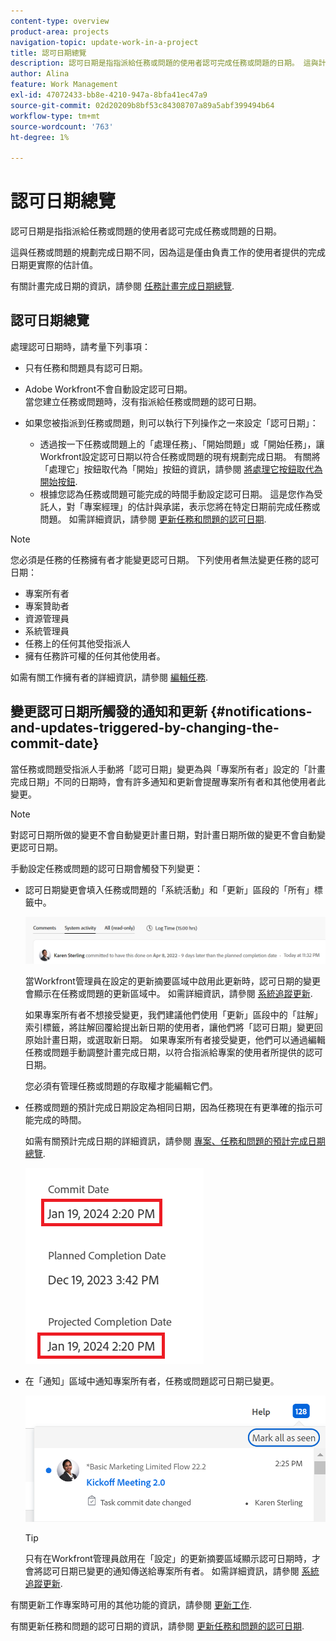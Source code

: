 ```yaml
---
content-type: overview
product-area: projects
navigation-topic: update-work-in-a-project
title: 認可日期總覽
description: 認可日期是指指派給任務或問題的使用者認可完成任務或問題的日期。 這與計畫完成日期不同，因為這是由直接負責工作的使用者提供的完成日期更實際的估計值。
author: Alina
feature: Work Management
exl-id: 47072433-bb8e-4210-947a-8bfa41ec47a9
source-git-commit: 02d20209b8bf53c84308707a89a5abf399494b64
workflow-type: tm+mt
source-wordcount: '763'
ht-degree: 1%

---
```


# 認可日期總覽

認可日期是指指派給任務或問題的使用者認可完成任務或問題的日期。

這與任務或問題的規劃完成日期不同，因為這是僅由負責工作的使用者提供的完成日期更實際的估計值。

有關計畫完成日期的資訊，請參閱 [任務計畫完成日期總覽](../../../manage-work/tasks/task-information/task-planned-completion-date.md).

## 認可日期總覽

處理認可日期時，請考量下列事項：

* 只有任務和問題具有認可日期。
* Adobe Workfront不會自動設定認可日期。\
  當您建立任務或問題時，沒有指派給任務或問題的認可日期。
* 如果您被指派到任務或問題，則可以執行下列操作之一來設定「認可日期」：

   * 透過按一下任務或問題上的「處理任務」、「開始問題」或「開始任務」，讓Workfront設定認可日期以符合任務或問題的現有規劃完成日期。 有關將「處理它」按鈕取代為「開始」按鈕的資訊，請參閱  [將處理它按鈕取代為開始按鈕](../../../people-teams-and-groups/create-and-manage-teams/work-on-it-button-to-start-button.md).
   * 根據您認為任務或問題可能完成的時間手動設定認可日期。 這是您作為受託人，對「專案經理」的估計與承諾，表示您將在特定日期前完成任務或問題。
如需詳細資訊，請參閱 [更新任務和問題的認可日期](/help/quicksilver/manage-work/projects/updating-work-in-a-project/update-commit-date-on-tasks-and-issues.md).

>[!NOTE]
>
>您必須是任務的任務擁有者才能變更認可日期。 下列使用者無法變更任務的認可日期：
>
>* 專案所有者
>* 專案贊助者
>* 資源管理員
>* 系統管理員
>* 任務上的任何其他受指派人
>* 擁有任務許可權的任何其他使用者。
>
>如需有關工作擁有者的詳細資訊，請參閱 [編輯任務](../../../manage-work/tasks/manage-tasks/edit-tasks.md).

## 變更認可日期所觸發的通知和更新 {#notifications-and-updates-triggered-by-changing-the-commit-date}

當任務或問題受指派人手動將「認可日期」變更為與「專案所有者」設定的「計畫完成日期」不同的日期時，會有許多通知和更新會提醒專案所有者和其他使用者此變更。

>[!NOTE]
>
>對認可日期所做的變更不會自動變更計畫日期，對計畫日期所做的變更不會自動變更認可日期。

手動設定任務或問題的認可日期會觸發下列變更：

* 認可日期變更會填入任務或問題的「系統活動」和「更新」區段的「所有」標籤中。

  ![](assets/update-stream-confirmation-that-commit-date-changed-nwe-350x73.png)

  當Workfront管理員在設定的更新摘要區域中啟用此更新時，認可日期的變更會顯示在任務或問題的更新區域中。 如需詳細資訊，請參閱 [系統追蹤更新](../../../administration-and-setup/set-up-workfront/system-tracked-update-feeds/system-tracked-update-feeds.md).

  如果專案所有者不想接受變更，我們建議他們使用「更新」區段中的「註解」索引標籤，將註解回覆給提出新日期的使用者，讓他們將「認可日期」變更回原始計畫日期，或選取新日期。 如果專案所有者接受變更，他們可以通過編輯任務或問題手動調整計畫完成日期，以符合指派給專案的使用者所提供的認可日期。

  您必須有管理任務或問題的存取權才能編輯它們。

<!--this is no longer possible: 
>[!NOTE]
>
>If you want to see how the timeline of the project is affected by accepting to change the Planned Completion Date of the task, click **Project Timeline**. This opens the task list where you can evaluate the date changes and the project timeline.
>
>
>![](assets/project-owner-notification-update-stream-that-commit-date-affects-project-timeline-highlighted-nwe-350x139.png)  >
>
-->


* 任務或問題的預計完成日期設定為相同日期，因為任務現在有更準確的指示可能完成的時間。

  如需有關預計完成日期的詳細資訊，請參閱 [專案、任務和問題的預計完成日期總覽](../../../manage-work/projects/planning-a-project/project-projected-completion-date.md).

  ![](assets/task-projected-completion-date-in-details-highlighted-nwe-350x230.png)

* 在「通知」區域中通知專案所有者，任務或問題認可日期已變更。

  ![](assets/in-product-notification-commit-date-changed-nwe-350x149.png)

  <!--
  <p data-mc-conditions="QuicksilverOrClassic.Draft mode">(NOTE: the tip below is actually wrong and the updates feeds should not control this setting, but at this time it does, according to this issue in Hub: https://hub.workfront.com/issue/61e1aa5e0002a186fdd0a73a10db0fc3/updates?email-source=comm</p>
  -->

  >[!TIP]
  >
  >只有在Workfront管理員啟用在「設定」的更新摘要區域顯示認可日期時，才會將認可日期已變更的通知傳送給專案所有者。 如需詳細資訊，請參閱 [系統追蹤更新](../../../administration-and-setup/set-up-workfront/system-tracked-update-feeds/system-tracked-update-feeds.md).

有關更新工作專案時可用的其他功能的資訊，請參閱  [更新工作](../../../workfront-basics/updating-work-items-and-viewing-updates/update-work.md).

有關更新任務和問題的認可日期的資訊，請參閱 [更新任務和問題的認可日期](../../../manage-work/projects/updating-work-in-a-project/update-commit-date-on-tasks-and-issues.md).

<!--
<div data-mc-conditions="QuicksilverOrClassic.Draft mode">
<h2>Update Commit Dates on tasks and issues</h2>
<p>(NOTE: moved to its own article) </p>
<p>Updating the Commit Date is identical for tasks and issues.</p>
<ol>
<li value="1"> <p>Go to a task or issue that you are assigned to as the <strong>Task Owner</strong>.</p> <p>For more information about finding out who the Task Owner for an issue or task is, see the section <a href="../../../manage-work/tasks/manage-tasks/edit-tasks.md#assignments" class="MCXref xref">Edit tasks</a> in the article <a href="../../../manage-work/tasks/manage-tasks/edit-tasks.md" class="MCXref xref">Edit tasks</a>.</p> </li>
<li value="2"> <p>Click Work on it in the task or issue header</p> <p>Or</p> <p>Click <strong>Start Task</strong> or <strong>Start Issue</strong> if the Work on it button has been customized in your environment to indicate that you are now working on the work item. </p> <p>At this time, the Commit Date and the Planned Completion Date of the task or issue are the same.</p> </li>
<li value="3"> <p data-mc-conditions="QuicksilverOrClassic.Quicksilver">(Optional) If you clicked Start Task or Start Issue, click <strong>Undo</strong> in the lower-left corner of the screen. The Commit Date is removed. </p> <p>For information about replacing the Work On It button with a Start button, see <span href="../../../people-teams-and-groups/create-and-manage-teams/work-on-it-button-to-start-button.md"><a href="../../../people-teams-and-groups/create-and-manage-teams/work-on-it-button-to-start-button.md" class="MCXref xref">Replace the Work On It button with a Start button</a></span>.</p> <note type="tip">
The option to undo your selection to start your work is not available when you click
<span style="font-weight: bold;" data-mc-conditions="QuicksilverOrClassic.Quicksilver">Work on it</span>.
</note> </li>
<li value="4"> <p> Expand the <strong>This will be done by</strong> date picker, and select a new Commit Date.</p>
<div>
<div data-mc-conditions="QuicksilverOrClassic.Quicksilver">
<p>Click <strong>Updates</strong> in the left panel, then click the <strong>Start a new update</strong>><strong>Commit Date</strong></p>
<p>Or</p>
<p>Click <strong>Task Details</strong> or <strong>Issue Details</strong> in the left panel, then double click <strong>Commit Date</strong> and select a new date from calendar. </p>
</div>
<p>The Commit Date and the Planned Completion date are no longer the same.</p>
<p>Instead, the Commit Date and the Projected Completion Date of the task or issue become the same.</p>
<p>The changes are saved automatically.</p>
<p>The Project Owner is notified that you have suggested a new Commit Date for the task or issue and can, at this time, update the Planned Completion Date of the task or issue to match the Commit Date you suggested. For information about the notifications and updates that are triggered by this change, see the section <a href="#notifications-and-updates-triggered-by-changing-the-commit-date" class="MCXref xref">Notifications and updates triggered by changing the Commit Date</a> in this article.</p>
</div> </li>
</ol>
</div>
-->
